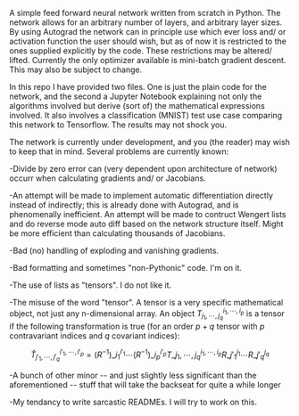 A simple feed forward neural network written from scratch in Python. 
The network allows for an arbitrary number of layers, and arbitrary layer sizes. 
By using Autograd the network can in principle use which ever loss and/ or activation function the user should wish, but as of now it is restricted to the ones supplied explicitly by the code. These restrictions may be altered/ lifted.
Currently the only optimizer available is mini-batch gradient descent. This may also be subject to change.

In this repo I have provided two files. One is just the plain code for the network, and the second a Jupyter Notebook explaining not only the algorithms involved but derive (sort of) the mathematical expressions involved. It also involves a classification (MNIST) test use case comparing this network to Tensorflow. The results may not shock you.

The network is currently under development, and you (the reader) may wish to keep that in mind. Several problems are currently known:

  -Divide by zero error can (very dependent upon architecture of network) occurr when calculating gradients and/ or Jacobians.
  
  
  -An attempt will be made to implement automatic differentiation directly instead of indirectly; this is already done with Autograd, and is phenomenally inefficient. An attempt will be made to contruct Wengert lists and do reverse mode auto diff based on the network structure itself. Might be more efficient than calculating thousands of Jacobians.
  
  -Bad (no) handling of exploding and vanishing gradients. 
  
  -Bad formatting and sometimes "non-Pythonic" code. I'm on it.
  
  -The use of lists as "tensors". I do not like it.
  
  -The misuse of the word "tensor". A tensor is a very specific mathematical object, not just any n-dimensional array. An object $T_{j_1,\cdots,j_q}^{i_1,\cdots,i_p}$ is a tensor if the following transformation is true (for an order $p+q$ tensor with $p$ contravariant indices and $q$ covariant indices):
  
$$
\hat{T}_{j'_1,\cdots,j'_q}^{i'_1,\cdots,i'_p}=(R^{-1})\_{i_1}^{i'_1}  \cdots  (R^{-1})\_{i_p}^{i'_p}T\_{j_1,\cdots,j_q}^{i_1,\cdots,i_p}R\_{j'_1}^{j_1}\cdots R\_{j'_q}^{j_q}
$$
  
-A bunch of other minor -- and just slightly less significant than the aforementioned -- stuff that will take the backseat for quite a while longer  

-My tendancy to write sarcastic READMEs. I will try to work on this.

